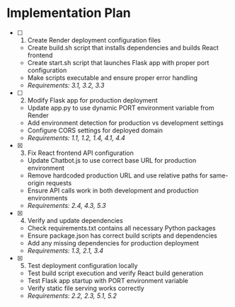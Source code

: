 # Implementation Plan

- [ ] 1. Create Render deployment configuration files

  - Create build.sh script that installs dependencies and builds React frontend
  - Create start.sh script that launches Flask app with proper port configuration
  - Make scripts executable and ensure proper error handling
  - _Requirements: 3.1, 3.2, 3.3_

- [ ] 2. Modify Flask app for production deployment

  - Update app.py to use dynamic PORT environment variable from Render
  - Add environment detection for production vs development settings
  - Configure CORS settings for deployed domain
  - _Requirements: 1.1, 1.2, 1.4, 4.1, 4.4_

- [x] 3. Fix React frontend API configuration

  - Update Chatbot.js to use correct base URL for production environment
  - Remove hardcoded production URL and use relative paths for same-origin requests
  - Ensure API calls work in both development and production environments
  - _Requirements: 2.4, 4.3, 5.3_

- [x] 4. Verify and update dependencies

  - Check requirements.txt contains all necessary Python packages
  - Ensure package.json has correct build scripts and dependencies
  - Add any missing dependencies for production deployment
  - _Requirements: 1.3, 2.1, 3.4_

- [x] 5. Test deployment configuration locally
  - Test build script execution and verify React build generation
  - Test Flask app startup with PORT environment variable
  - Verify static file serving works correctly
  - _Requirements: 2.2, 2.3, 5.1, 5.2_
